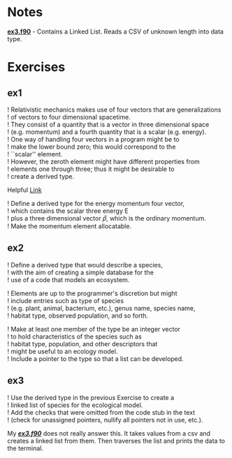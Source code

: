 # Notes

**[ex3.f90](./Exercise3/ex3.f90)** - Contains a Linked List. Reads a CSV of unknown length into data type.

# Exercises

## ex1

! Relativistic mechanics makes use of four vectors that are generalizations    
! of vectors to four dimensional spacetime.      
! They consist of a quantity that is a vector in three dimensional space    
! (e.g. momentum) and a fourth quantity that is a scalar (e.g. energy).    
! One way of handling four vectors in a program might be to    
! make the lower bound zero; this would correspond to the    
! ``scalar'' element.    
! However, the zeroth element might have different properties from     
! elements one through three; thus it might be desirable to   
! create a derived type.  

Helpful [Link](https://en.wikipedia.org/wiki/Four-momentum)

! Define a derived type for the energy momentum four vector,     
! which contains the scalar three energy E     
! plus a three dimensional vector 𝑝⃗, which is the ordinary momentum.    
! Make the momentum element allocatable.     

## ex2

! Define a derived type that would describe a species,    
! with the aim of creating a simple database for the    
! use of a code that models an ecosystem.    

! Elements are up to the programmer's discretion but might    
! include entries such as type of species   
! (e.g. plant, animal, bacterium, etc.), genus name, species name,    
! habitat type, observed population, and so forth.    

! Make at least one member of the type be an integer vector    
! to hold characteristics of the species such as    
! habitat type, population, and other descriptors that    
! might be useful to an ecology model.     
! Include a pointer to the type so that a list can be developed.

## ex3

! Use the derived type in the previous Exercise to create a     
! linked list of species for the ecological model.     
! Add the checks that were omitted from the code stub in the text     
! (check for unassigned pointers, nullify all pointers not in use, etc.).

My ***[ex3.f90](./Exercise3/ex3.f90)*** does not really answer this. It takes values from a csv and creates a linked list from them. Then traverses the list and prints the data to the terminal.